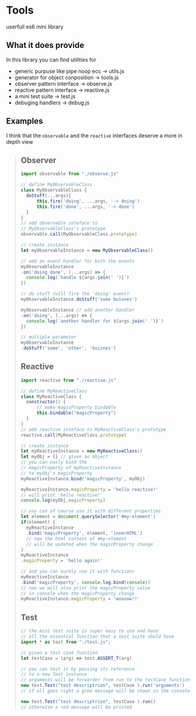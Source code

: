 Tools
===
userfull es6 mini library

What it does provide
---
In this library you can find utilities for
* generic purpuse like pipe noop ecc -> utils.js
* generator for object conposition -> tools.js
* observer pattern interface -> observe.js
* reactive pattern interface -> reactive.js
* a mini test suite -> test.js
* debuging handlers -> debug.js

Examples
---
I think that the ```observable``` and the ```reactive``` interfaces deserve a more in depth view

> ## Observer
> ```javascript
> import observable from "./observe.js"
>
> // define MyObservableClass
> class MyObservableClass {
> 	doStuff(...args){
> 		this.fire('doing', ...args, '-> doing')
> 		this.fire('done', ...args, '-> done')
> 	}
> }
> // add observable inteface to
> // MyObservableClass's prototype
> observable.call(MyObservableClass.prototype)
>
> // create instance
> let myObservableInstance = new MyObservableClass()
>
> // add an event handler for both the events
> myObservableInstance
> .on('doing done', (...args) => {
> 	console.log(`handle ${args.join(' ')}`)
> })
>
> // do stuff (will fire the 'doing' event)
> myObservableInstance.doStuff('some buisnes')
>
> myObservableInstance // add another handler
> .on('doing', (...args) => {
> 	console.log(`another handler for ${args.join(' ')}`)
> })
>
> // multiple parameter
> myObservableInstance
> .doStuff('some', 'other', 'buisnes')
> ```
> ## Reactive
> ```javascript
> import reactive from "./reactive.js"
>
> // define MyReactiveClass
> class MyReactiveClass {
> 	constructor() {
> 		// make magicProperty bindable
> 		this.bindable("magicProperty")
> 	}
> }
> // add reactive inteface to MyReactiveClass's prototype
> reactive.call(MyReactiveClass.prototype)
>
> // create instance
> let myReactiveInstance = new MyReactiveClass()
> let myObj = {} // given an object
> // you can easly bind the
> // magicProperty of myReactiveInstance
> // to myObj's magicProperty
> myReactiveInstance.bind('magicProperty', myObj)
>
> myReactiveInstance.magicProperty = 'hello reactive!'
> // will print 'hello reactive!'
> console.log(myObj.magicProperty)
>
> // you can of course use it with different properties
> let element = document.querySelector('#my-element')
> if(element) {
> 	myReactiveInstance
> 	.bind('magicProperty', element, 'innerHTML')
> 	// now the html content of #my-element
> 	// will be updated when the magicProperty change
> }
> myReactiveInstance
> .magicProperty = 'hello again!'
>
> // and you can surely use it with functions
> myReactiveInstance
> .bind('magicProperty', console.log.bind(console))
> // now we will also print the magicProperty value
> // in console when the magicProperty change
> myReactiveInstance.magicProperty = 'woooow!!'
> ```
> ## Test
> ```javascript
> // the mini test suite is super easy to use and have
> // all the essential function that a test suite shuld have
> import * as test from "./test.js";
>
> // given a test case function
> let testCase = (arg) => test.ASSERT_T(arg)
>
> // you can test it by passing its reference
> // to a new Test instance
> // arguments will be forwarder from run to the testCase function
> new test.Test("test descriptrion", testCase ).run('arguments')
> // if all goes right a gree message will be shown in the console
>
> new test.Test("test descriptrion", testCase ).run()
> // otherwise a red message will be printed
> ```